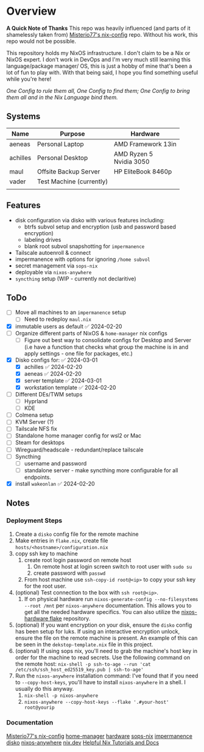 # Overview

**A Quick Note of Thanks**
This repo was heavily influenced (and parts of it shamelessly taken from) [Misterio77's nix-config](https://github.com/Misterio77/nix-config) repo. Without his work, this repo would not be possible. 

This repository holds my NixOS infrastructure. I don't claim to be a Nix or NixOS expert. I don't work in DevOps and I'm very much still learning this language/package manager/ OS, this is just a hobby of mine that's been a lot of fun to play with.  With that being said, I hope you find something useful while you're here!

_One Config to rule them all, One Config to find them; One Config to bring them all and in the Nix Language bind them._

## Systems

| **Name** | Purpose                  | Hardware                    |
| -------- | ------------------------ | --------------------------- |
| aeneas   | Personal Laptop          | AMD Framework 13in          |
| achilles | Personal Desktop         | AMD Ryzen 5 <br>Nvidia 3050 |
| maul     | Offsite Backup Server    | HP EliteBook 8460p          |
| vader    | Test Machine (currently) |                             |
|          |                          |                             |

## Features

- disk configuration via disko with various features including:
	- btrfs subvol setup and encryption (usb and password based encryption)
	- labeling drives
	- blank root subvol snapshotting for `impermanence`
- Tailscale autoenroll & connect
- impermanence with options for ignoring `/home subvol`
- secret management via `sops-nix`
- deployable via `nixos-anywhere`
- `syncthing` setup (WIP - currently not declaritive)

##  ToDo
- [ ] Move all machines to an `impermanence` setup
	- [ ] Need to redeploy `maul.nix`
- [x] immutable users as default ✅ 2024-02-20
- [ ] Organize different parts of NixOS & `home-manager` nix configs
	- [ ] Figure out best way to consolidate configs for Desktop and Server (i.e have a function that checks what group the machine is in and apply settings - one file for packages, etc.)
- [x] Disko configs for: ✅ 2024-03-01
	- [x] achilles ✅ 2024-02-20
	- [x] aeneas ✅ 2024-02-20
	- [x] server template ✅ 2024-03-01
	- [x] workstation template ✅ 2024-02-20
- [ ] Different DEs/TWM setups
	- [ ] Hyprland
	- [ ] KDE
- [ ] Colmena setup
- [ ] KVM Server (?)
- [ ] Tailscale NFS fix
- [ ] Standalone home manager config for wsl2 or Mac
- [ ] Steam for desktops
- [ ] Wireguard/headscale - redundant/replace tailscale
- [ ] Syncthing 
	- [ ] username and password
	- [ ] standalone server - make syncthing more configurable for all endpoints.
- [x] install `wakeonlan` ✅ 2024-02-20

## Notes

### Deployment Steps
1. Create a `disko` config file for the remote machine
2. Make entries in `flake.nix`, create file `hosts/<hostname>/configuration.nix`
3. copy ssh key to machine
	1. create root login password on remote host
		1. On remote host at login screen switch to root user with `sudo su`
		2. create password with `passwd`
	2. From host machine use `ssh-copy-id root@<ip>` to copy your ssh key for the root user.
4. (optional) Test connection to the box with `ssh root@<ip>`. 
	1. If on physical hardware run `nixos-generate-config --no-filesystems --root /mnt` per `nixos-anywhere` documentation. This allows you to get all the needed hardware specifics. You can also utilize the [nixos-hardware flake](https://github.com/NixOS/nixos-hardware) repository.
5. (optional) If you want encryption on your disk, ensure the `disko` config has been setup for luks. If using an interactive encryption unlock, ensure the file on the remote machine is present. An example of this can be seen in the `dekstop-template.nix` file in this project. 
6. (optional) If using sops nix, you'll need to grab the machine's host key in order for the machine to read secrets. Use the following command on the remote host:
	`nix-shell -p ssh-to-age --run 'cat /etc/ssh/ssh_host_ed25519_key.pub | ssh-to-age'`
7. Run the `nixos-anywhere` installation command:
	I've found that if you need to `--copy-host-keys`, you'll have to install `nixos-anywhere` in a shell. I usually do this anyway.
	1. `nix-shell -p nixos-anywhere`
	2. `nixos-anywhere --copy-host-keys --flake '.#your-host' root@yourip`

### Documentation

[Misterio77's nix-config](https://github.com/Misterio77/nix-config)
[home-manager](https://github.com/nix-community/home-manager)
[hardware](https://github.com/NixOS/nixos-hardware)
[sops-nix](https://github.com/Mic92/sops-nix)
[impermanence](https://github.com/nix-community/impermanence)
[disko](https://github.com/nix-community/disko)
[nixos-anywhere](https://github.com/nix-community/nixos-anywhere)
[nix.dev](https://nix.dev/index.html)
[Helpful Nix Tutorials and Docs](https://nixos-and-flakes.thiscute.world/)
